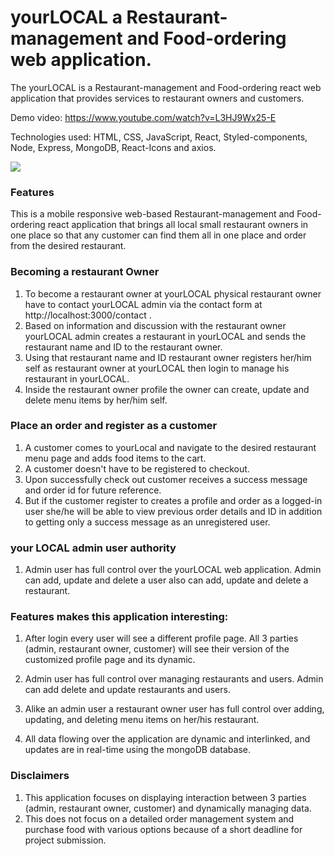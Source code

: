 # yourLOCAL a Restaurant-management and Food-ordering web application.

The yourLOCAL is a Restaurant-management and Food-ordering react web application that provides services to restaurant owners and customers.

Demo video: https://www.youtube.com/watch?v=L3HJ9Wx25-E

Technologies used: HTML, CSS, JavaScript, React, Styled-components, Node, Express, MongoDB, React-Icons and axios.

![](frontend/src/assets/img1.png)

### Features

This is a mobile responsive web-based Restaurant-management and Food-ordering react application that brings all local small restaurant owners in one place so that any customer can find them all in one place and order from the desired restaurant.

### Becoming a restaurant Owner

1. To become a restaurant owner at yourLOCAL physical restaurant owner have to contact yourLOCAL admin via the contact form at http://localhost:3000/contact .
2. Based on information and discussion with the restaurant owner yourLOCAL admin creates a restaurant in yourLOCAL and sends the restaurant name and ID to the restaurant owner.
3. Using that restaurant name and ID restaurant owner registers her/him self as restaurant owner at yourLOCAL then login to manage his restaurant in yourLOCAL.
4. Inside the restaurant owner profile the owner can create, update and delete menu items by her/him self.

### Place an order and register as a customer

1. A customer comes to yourLocal and navigate to the desired restaurant menu page and adds food items to the cart.
2. A customer doesn't have to be registered to checkout.
3. Upon successfully check out customer receives a success message and order id for future reference.
4. But if the customer register to creates a profile and order as a logged-in user she/he will be able to view previous order details and ID in addition to getting only a success message as an unregistered user.

### your LOCAL admin user authority

1. Admin user has full control over the yourLOCAL web application. Admin can add, update and delete a user also can add, update and delete a restaurant.

### Features makes this application interesting:

1. After login every user will see a different profile page. All 3 parties (admin, restaurant owner, customer) will see their version of the customized profile page and its dynamic.

2. Admin user has full control over managing restaurants and users. Admin can add delete and update restaurants and users.

3. Alike an admin user a restaurant owner user has full control over adding, updating, and deleting menu items on her/his restaurant.

4. All data flowing over the application are dynamic and interlinked, and updates are in real-time using the mongoDB database.

### Disclaimers

1. This application focuses on displaying interaction between 3 parties (admin, restaurant owner, customer) and dynamically managing data.
2. This does not focus on a detailed order management system and purchase food with various options because of a short deadline for project submission.
